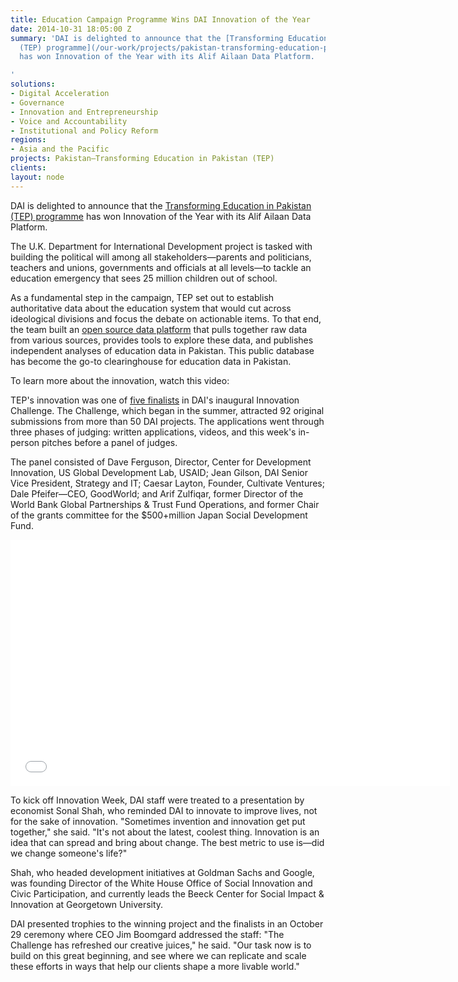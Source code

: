 ```yaml
---
title: Education Campaign Programme Wins DAI Innovation of the Year
date: 2014-10-31 18:05:00 Z
summary: 'DAI is delighted to announce that the [Transforming Education in Pakistan
  (TEP) programme](/our-work/projects/pakistan-transforming-education-pakistan-tep)
  has won Innovation of the Year with its Alif Ailaan Data Platform.

'
solutions:
- Digital Acceleration
- Governance
- Innovation and Entrepreneurship
- Voice and Accountability
- Institutional and Policy Reform
regions:
- Asia and the Pacific
projects: Pakistan—Transforming Education in Pakistan (TEP)
clients: 
layout: node
---
```


DAI is delighted to announce that the [Transforming Education in Pakistan (TEP) programme][1] has won Innovation of the Year with its Alif Ailaan Data Platform.

The U.K. Department for International Development project is tasked with building the political will among all stakeholders—parents and politicians, teachers and unions, governments and officials at all levels—to tackle an education emergency that sees 25 million children out of school.

As a fundamental step in the campaign, TEP set out to establish authoritative data about the education system that would cut across ideological divisions and focus the debate on actionable items. To that end, the team built an [open source data platform][2] that pulls together raw data from various sources, provides tools to explore these data, and publishes independent analyses of education data in Pakistan. This public database has become the go-to clearinghouse for education data in Pakistan.

To learn more about the innovation, watch this video:

TEP's innovation was one of [five finalists][3] in DAI's inaugural Innovation Challenge. The Challenge, which began in the summer, attracted 92 original submissions from more than 50 DAI projects. The applications went through three phases of judging: written applications, videos, and this week's in-person pitches before a panel of judges.

The panel consisted of Dave Ferguson, Director, Center for Development Innovation, US Global Development Lab, USAID; Jean Gilson, DAI Senior Vice President, Strategy and IT; Caesar Layton, Founder, Cultivate Ventures; Dale Pfeifer—CEO, GoodWorld; and Arif Zulfiqar, former Director of the World Bank Global Partnerships & Trust Fund Operations, and former Chair of the grants committee for the $500+million Japan Social Development Fund.

<iframe allowfullscreen="" frameborder="0" height="394" mozallowfullscreen="" src="//player.vimeo.com/video/104423898" webkitallowfullscreen="" width="703"></iframe>

To kick off Innovation Week, DAI staff were treated to a presentation by economist Sonal Shah, who reminded DAI to innovate to improve lives, not for the sake of innovation. "Sometimes invention and innovation get put together," she said. "It's not about the latest, coolest thing. Innovation is an idea that can spread and bring about change. The best metric to use is—did we change someone's life?"

Shah, who headed development initiatives at Goldman Sachs and Google, was founding Director of the White House Office of Social Innovation and Civic Participation, and currently leads the Beeck Center for Social Impact & Innovation at Georgetown University.

DAI presented trophies to the winning project and the finalists in an October 29 ceremony where CEO Jim Boomgard addressed the staff:  "The Challenge has refreshed our creative juices," he said. "Our task now is to build on this great beginning, and see where we can replicate and scale these efforts in ways that help our clients shape a more livable world."

[1]: /our-work/projects/pakistan-transforming-education-pakistan-tep
[2]: http://www.data.org.pk/
[3]: /news/sonal-shah-featured-speaker-kick-dai-innovation-week
